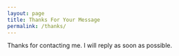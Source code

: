 ```yaml
---
layout: page
title: Thanks For Your Message
permalink: /thanks/
---
```

Thanks for contacting me. I will reply as soon as possible.
